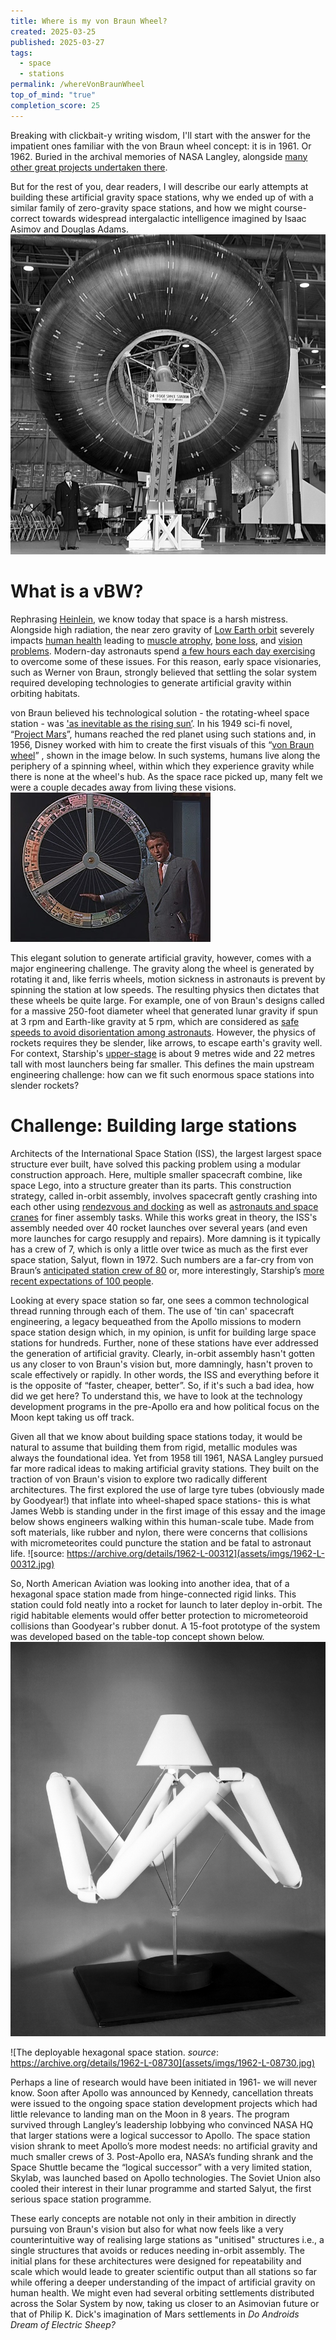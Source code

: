 ```yaml
---
title: Where is my von Braun Wheel?
created: 2025-03-25
published: 2025-03-27
tags:
  - space
  - stations
permalink: /whereVonBraunWheel
top_of_mind: "true"
completion_score: 25
---
```

Breaking with clickbait-y writing wisdom, I'll start with the answer for the impatient ones familiar with the von Braun wheel concept: it is in 1961. Or 1962. Buried in the archival memories of NASA Langley, alongside [many other great projects undertaken there](https://angadh.com/translation/hungarianarticleaboutnasa).

But for the rest of you, dear readers, I will describe our early attempts at building these artificial gravity space stations, why we ended up of with a similar family of zero-gravity space stations, and how we might course-correct towards widespread intergalactic intelligence imagined by Isaac Asimov and Douglas Adams.
![James Webb, the former NASA admin immortalised by the JWST, standing underneath a prototype of a von Braun Wheel](assets/imgs/WebbGoodYear.jpg)

# What is a vBW?
Rephrasing [Heinlein](https://en.wikipedia.org/wiki/The_Moon_Is_a_Harsh_Mistress), we know today that space is a harsh mistress. Alongside high radiation, the near zero gravity of [Low Earth orbit](https://en.wikipedia.org/wiki/Low_Earth_orbit) severely impacts [human health](https://www.nature.com/articles/s41526-020-0095-y) leading to [muscle atrophy](https://www.nature.com/articles/s41526-021-00158-4), [bone loss](https://www.nature.com/articles/s41526-020-0103-2), and [vision problems](https://www.nature.com/articles/d41586-025-00654-7#:~:text=Spending%20long%20periods%20in%20the,that%20change%20how%20the%20eye). Modern-day astronauts spend [a few hours each day exercising](https://www.nasa.gov/wp-content/uploads/2015/05/167746main_fs_livingandworkinginspace508c.pdf) to overcome some of these issues. For this reason, early space visionaries, such as Werner von Braun, strongly believed that settling the solar system required developing technologies to generate artificial gravity within orbiting habitats.

von Braun believed his technological solution - the rotating-wheel space station - was ['as inevitable as the rising sun’](https://www.nasa.gov/humans-in-space/space-stations/). In his 1949 sci-fi novel, “[Project Mars](https://en.wikipedia.org/wiki/Project_Mars:_A_Technical_Tale)”, humans reached the red planet using such stations and, in 1956, Disney worked with him to create the first visuals of this “[von Braun wheel](https://www.youtube.com/watch?v=5JJL8CUfF-o)” , shown in the image below. In such systems, humans live along the periphery of a spinning wheel, within which they experience gravity while there is none at the wheel's hub. As the space race picked up, many felt we were a couple decades away from living these visions.
![von Braun explaining the layout of his wheel-shaped station](assets/imgs/vonBraunWheel.jpg)

This elegant solution to generate artificial gravity, however, comes with a major engineering challenge. The gravity along the wheel is generated by rotating it and, like ferris wheels, motion sickness in astronauts is prevent by spinning the station at low speeds. The resulting physics then dictates that these wheels be quite large. For example, one of von Braun's designs called for a massive 250-foot diameter wheel that generated lunar gravity if spun at 3 rpm and Earth-like gravity at 5 rpm, which are considered as [safe speeds to avoid disorientation among astronauts](https://nss.org/wp-content/uploads/2017/07/Space-Settlement-Population-Rotation-Tolerance-Globus.pdf). However, the physics of rockets requires they be slender, like arrows, to escape earth's gravity well. For context, Starship's [upper-stage](https://en.wikipedia.org/wiki/SpaceX_Starship_(spacecraft)) is about 9 metres wide and 22 metres tall with most launchers being far smaller. This defines the main upstream engineering challenge: how can we fit such enormous space stations into slender rockets?

# Challenge: Building large stations
Architects of the International Space Station (ISS), the largest largest space structure ever built, have solved this packing problem using a modular construction approach. Here, multiple smaller spacecraft combine, like space Lego, into a structure greater than its parts. This construction strategy, called in-orbit assembly, involves spacecraft gently crashing into each other using [rendezvous and docking](https://www.nasa.gov/reference/jsc-rendezvous-prox-ops-docking-subsystems/) as well as [astronauts and space cranes](https://en.wikipedia.org/wiki/Mobile_Servicing_System) for finer assembly tasks. While this works great in theory, the ISS's assembly needed over 40 rocket launches over several years (and even more launches for cargo resupply and repairs). More damning is it typically has a crew of 7, which is only a little over twice as much as the first ever space station, Salyut, flown in 1972. Such numbers are a far-cry from von Braun’s [anticipated station crew of 80](https://en.wikipedia.org/wiki/Rotating_wheel_space_station#:~:text=It%20was%20envisaged%20as%20having%20a%20crew%20of%C2%A080) or, more interestingly, Starship’s [more recent expectations of 100 people](https://www.spacex.com/media/starship_users_guide_v1.pdf).

Looking at every space station so far, one sees a common technological thread running through each of them. The use of 'tin can' spacecraft engineering, a legacy bequeathed from the Apollo missions to modern space station design which, in my opinion, is unfit for building large space stations for hundreds. Further, none of these stations have ever addressed the generation of artificial gravity.  Clearly, in-orbit assembly hasn't gotten us any closer to von Braun's vision but, more damningly, hasn't proven to scale effectively or rapidly. In other words, the ISS and everything before it is the opposite of “faster, cheaper, better”. So, if it's such a bad idea, how did we get here? To understand this, we have to look at the technology development programs in the pre-Apollo era and how political focus on the Moon kept taking us off track.

Given all that we know about building space stations today, it would be natural to assume that building them from rigid, metallic modules was always the foundational idea. Yet from 1958 till 1961, NASA Langley pursued far more radical ideas to making artificial gravity stations. They built on the traction of von Braun's vision to explore two radically different architectures. The first explored the use of large tyre tubes (obviously made by Goodyear!) that inflate into wheel-shaped space stations- this is what James Webb is standing under in the first image of this essay and the image below shows engineers walking within this human-scale tube. Made from soft materials, like rubber and nylon, there were concerns that collisions with micrometeorites could puncture the station and be fatal to astronaut life.
![source: https://archive.org/details/1962-L-00312](assets/imgs/1962-L-00312.jpg)

So, North American Aviation was looking into another idea, that of a hexagonal space station made from hinge-connected rigid links. This station could fold neatly into a rocket for launch to later deploy in-orbit. The rigid habitable elements would offer better protection to micrometeoroid collisions than Goodyear's rubber donut. A 15-foot prototype of the system was developed based on the table-top concept shown below.
![A deployable hexagonal space station  _source_: https://archive.org/details/1962-L-08732 ](assets/imgs/1962-L-08732.jpg)

![The deployable hexagonal space station. _source_: https://archive.org/details/1962-L-08730](assets/imgs/1962-L-08730.jpg)

Perhaps a line of research would have been initiated in 1961- we will never know. Soon after Apollo was announced by Kennedy, cancellation threats were issued to the ongoing space station development projects which had little relevance to landing man on the Moon in 8 years. The program survived through Langley’s leadership lobbying who convinced NASA HQ that larger stations were a logical successor to Apollo. The space station vision shrank to meet Apollo’s more modest needs: no artificial gravity and much smaller crews of 3. Post-Apollo era, NASA’s funding shrank and the Space Shuttle became the “logical successor” with a very limited station, Skylab, was launched based on Apollo technologies. The Soviet Union also cooled their interest in their lunar programme and started Salyut, the first serious space station programme.

These early concepts are notable not only in their ambition in directly pursuing von Braun's vision but also for what now feels like a very counterintuitive way of realising large stations as "unitised" structures i.e., a single structures that avoids or reduces needing in-orbit assembly. The initial plans for these architectures were designed for repeatability and scale which would leade to greater scientific output than all stations so far while offering a deeper understanding of the impact of artificial gravity on human health. We might even had several orbiting settlements distributed across the Solar System by now, taking us closer to an Asimovian future or that of Philip K. Dick's imagination of Mars settlements in _Do Androids Dream of Electric Sheep?_

